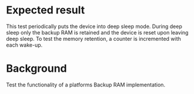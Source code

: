 Expected result
===============
This test periodically puts the device into deep sleep mode.
During deep sleep only the backup RAM is retained and the device is
reset upon leaving deep sleep.
To test the memory retention, a counter is incremented with each wake-up.

Background
==========
Test the functionality of a platforms Backup RAM implementation.
